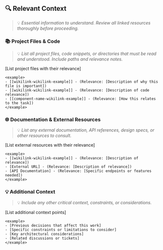 ## 🔍 Relevant Context
> 💡 *Essential information to understand. Review all linked resources thoroughly before proceeding.*

### 📚 Project Files & Code
> 💡 *List all project files, code snippets, or directories that must be read and understood. Include paths and relevance notes.*

[List project files with their relevance]

```
<example>
- [[wikilink-wikilink-example]] - (Relevance: [Description of why this file is important])
- [[wikilink-wikilink-example]] - (Relevance: [Description of code relevance])
- [[component-name-wikilink-example]] - (Relevance: [How this relates to the task])
</example>
```

### 🌐 Documentation & External Resources
> 💡 *List any external documentation, API references, design specs, or other resources to consult.*

[List external resources with their relevance]

```
<example>
- [[wikilink-wikilink-example]] - (Relevance: [Description of relevance])
- [External URL] - (Relevance: [Description of relevance])
- [API Documentation] - (Relevance: [Specific endpoints or features needed])
</example>
```

### 💡 Additional Context
> 💡 *Include any other critical context, constraints, or considerations.*

[List additional context points]

```
<example>
- [Previous decisions that affect this work]
- [Specific constraints or limitations to consider]
- [Key architectural considerations]
- [Related discussions or tickets]
</example>
```
